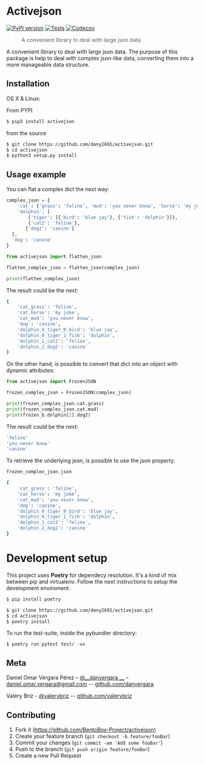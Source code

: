 # Activejson

[![PyPI version](https://badge.fury.io/py/activejson.svg)](https://badge.fury.io/py/activejson)
[![Tests](https://github.com/BentoBox-Project/activejson/workflows/Tests/badge.svg)](https://github.com/BentoBox-Project/activejson/actions?workflow=Tests)
[![Codecov](https://codecov.io/gh/BentoBox-Project/activejson/branch/master/graph/badge.svg)](https://codecov.io/gh/BentoBox-Project/activejson)

> A convenient library to deal with large json data

A convenient library to deal with large json data. The purpose of this package is help to deal with complex json-like data, converting them into a more manageable data structure.

## Installation

OS X & Linux:

From PYPI

```sh
$ pip3 install activejson
```

from the source

```sh
$ git clone https://github.com/dany2691/activejson.git
$ cd activejson
$ python3 setup.py install
```

## Usage example

You can flat a complex dict the next way:

```python
complex_json = {
    'cat': {'grass': 'feline', 'mud': 'you never know', 'horse': 'my joke'},
    'dolphin': [
        {'tiger': [{'bird': 'blue jay'}, {'fish': 'dolphin'}]},
        {'cat2': 'feline'},
       {'dog2': 'canine'}
  ],
  'dog': 'canine'
}
```

```python
from activejson import flatten_json

flatten_complex_json = flatten_json(complex_json)

print(flatten_complex_json)
```

The result could be the next:

```sh
{
    'cat_grass': 'feline',
    'cat_horse': 'my joke',
    'cat_mud': 'you never know',
    'dog': 'canine',
    'dolphin_0_tiger_0_bird': 'blue jay',
    'dolphin_0_tiger_1_fish': 'dolphin',
    'dolphin_1_cat2': 'feline',
    'dolphin_2_dog2': 'canine'
}
```

On the other hand, is possible to convert that dict into an object with dynamic attributes:

```python
from activejson import FrozenJSON

frozen_complex_json = FrozenJSON(complex_json)

print(frozen_complex_json.cat.grass)
print(frozen_complex_json.cat.mud)
print(frozen_b.dolphin[2].dog2)
```

The result could be the next:

```sh
'feline'
'you never know'
'canine'
```

To retrieve the underlying json, is possible to use the json property:

```python
frozen_complex_json.json
```

```sh
{
    'cat_grass': 'feline',
    'cat_horse': 'my joke',
    'cat_mud': 'you never know',
    'dog': 'canine',
    'dolphin_0_tiger_0_bird': 'blue jay',
    'dolphin_0_tiger_1_fish': 'dolphin',
    'dolphin_1_cat2': 'feline',
    'dolphin_2_dog2': 'canine'
}
```

# Development setup

This project uses __Poetry__ for dependecy resolution. It's a kind of mix between
pip and virtualenv. Follow the next instructions to setup the development enviroment.


```sh
$ pip install poetry
```


```sh
$ git clone https://github.com/dany2691/activejson.git
$ cd activejson
$ poetry install
```

To run the test-suite, inside the pybundler directory:

```shell
$ poetry run pytest test/ -vv
```

## Meta

Daniel Omar Vergara Pérez – [@__danvergara __](https://twitter.com/__danvergara__) – daniel.omar.vergara@gmail.com -- [github.com/danvergara](https://github.com/danvergara)

Valery Briz - [@valerybriz](https://twitter.com/valerybriz) -- [github.com/valerybriz](https://github.com/valerybriz)



## Contributing

1. Fork it (<https://github.com/BentoBox-Project/activejson>)
2. Create your feature branch (`git checkout -b feature/fooBar`)
3. Commit your changes (`git commit -am 'Add some fooBar'`)
4. Push to the branch (`git push origin feature/fooBar`)
5. Create a new Pull Request
